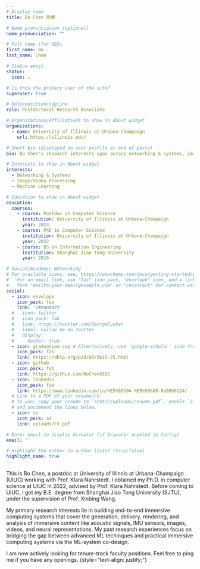 ```yaml
---
# Display name
title: Bo Chen 陈博

# Name pronunciation (optional)
name_pronunciation: ""

# Full name (for SEO)
first_name: Bo
last_name: Chen

# Status emoji
status:
  icon: ☕️

# Is this the primary user of the site?
superuser: true

# Role/position/tagline
role: Postdoctoral Research Associate

# Organizations/Affiliations to show in About widget
organizations:
  - name: University of Illinois at Urbana-Champaign
    url: https://illinois.edu/

# Short bio (displayed in user profile at end of posts)
bio: Bo Chen's research interests span across networking & systems, image/video processing, and machine learning.

# Interests to show in About widget
interests:
  - Networking & Systems
  - Image/Video Processing
  - Machine Learning

# Education to show in About widget
education:
  courses:
    - course: Postdoc in Computer Science
      institution: University of Illinois at Urbana-Champaign
      year: 2023
    - course: PhD in Computer Science
      institution: University of Illinois at Urbana-Champaign
      year: 2022
    - course: BS in Information Engineering
      institution: Shanghai Jiao Tong University
      year: 2016

# Social/Academic Networking
# For available icons, see: https://wowchemy.com/docs/getting-started/page-builder/#icons
#   For an email link, use "fas" icon pack, "envelope" icon, and a link in the
#   form "mailto:your-email@example.com" or "/#contact" for contact widget.
social:
  - icon: envelope
    icon_pack: fas
    link: '/#contact'
  # - icon: twitter
  #   icon_pack: fab
  #   link: https://twitter.com/GeorgeCushen
  #   label: Follow me on Twitter
  #   display:
  #     header: true
  - icon: graduation-cap # Alternatively, use `google-scholar` icon from `ai` icon pack
    icon_pack: fas
    link: https://dblp.org/pid/89/5615-25.html
  - icon: github
    icon_pack: fab
    link: https://github.com/BoChenUIUC
  - icon: linkedin
    icon_pack: fab
    link: https://www.linkedin.com/in/%E5%8D%9A-%E9%99%88-8a5056124/
  # Link to a PDF of your resume/CV.
  # To use: copy your resume to `static/uploads/resume.pdf`, enable `ai` icons in `params.yaml`,
  # and uncomment the lines below.
  - icon: cv
    icon_pack: ai
    link: uploads/CV.pdf

# Enter email to display Gravatar (if Gravatar enabled in Config)
email: ''

# Highlight the author in author lists? (true/false)
highlight_name: true
---
```


This is Bo Chen, a postdoc at University of Illinois at Urbana-Champaign (UIUC) working with Prof. Klara Nahrstedt. I obtained my Ph.D. in computer science at UIUC in 2022, advised by Prof. Klara Nahrstedt. Before coming to UIUC, I got my B.E. degree from Shanghai Jiao Tong University (SJTU), under the supervision of Prof. Xinbing Wang. 

My primary research interests lie in building end-to-end immersive computing systems that cover the generation, delivery, rendering, and analysis of immersive content like acoustic signals, IMU sensors, images, videos, and neural representations. My past research experiences focus on bridging the gap between advanced ML techinques and practical immersive computing systems via the ML-system co-design.

I am now actively looking for tenure-track faculty positions. Feel free to ping me if you have any openings.
{style="text-align: justify;"}

